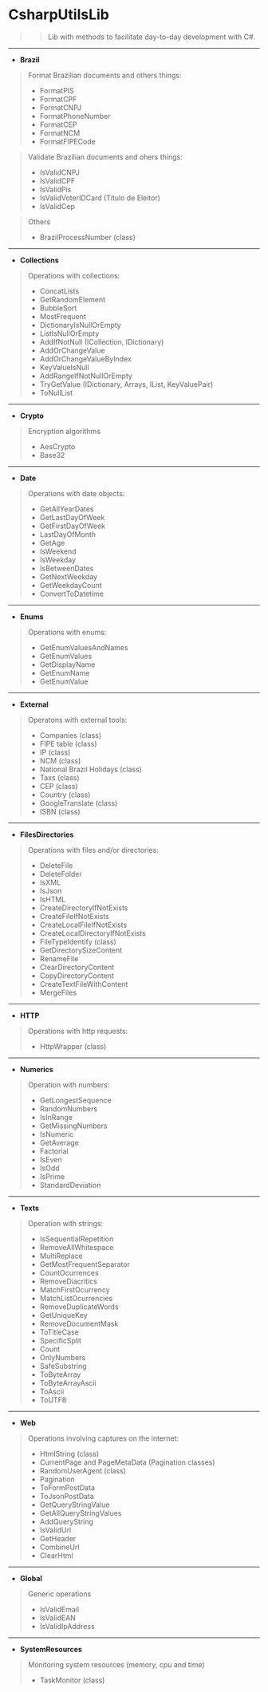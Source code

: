 # CsharpUtilsLib

>>  Lib with methods to facilitate day-to-day development with C#.

---

* **Brazil**

> Format Brazilian documents and others things:
  >- FormatPIS
  >- FormatCPF
  >- FormatCNPJ
  >- FormatPhoneNumber
  >- FormatCEP
  >- FormatNCM
  >- FormatFIPECode

> Validate Brazilian documents and ohers things:
  >- IsValidCNPJ
  >- IsValidCPF
  >- IsValidPis
  >- IsValidVoterIDCard (Título de Eleitor)
  >- IsValidCep
  
> Others
  >- BrazilProcessNumber (class)
  
---
  
* **Collections**

> Operations with collections:
  >- ConcatLists
  >- GetRandomElement
  >- BubbleSort
  >- MostFrequent
  >- DictionaryIsNullOrEmpty
  >- ListIsNullOrEmpty
  >- AddIfNotNull (ICollection, IDictionary)
  >- AddOrChangeValue
  >- AddOrChangeValueByIndex
  >- KeyValueIsNull
  >- AddRangeIfNotNullOrEmpty
  >- TryGetValue (IDictionary, Arrays, IList, KeyValuePair)
  >- ToNullList
  
---
  
* **Crypto**

> Encryption algorithms
  >- AesCrypto
  >- Base32
 
---

* **Date**

> Operations with date objects:
  >- GetAllYearDates
  >- GetLastDayOfWeek
  >- GetFirstDayOfWeek
  >- LastDayOfMonth
  >- GetAge
  >- IsWeekend
  >- IsWeekday
  >- IsBetweenDates
  >- GetNextWeekday
  >- GetWeekdayCount
  >- ConvertToDatetime

---

* **Enums**

> Operations with enums:
  >- GetEnumValuesAndNames
  >- GetEnumValues
  >- GetDisplayName
  >- GetEnumName
  >- GetEnumValue
    
---

* **External**

> Operatons with external tools:
  >- Companies (class)
  >- FIPE table (class)
  >- IP (class)
  >- NCM (class)
  >- National Brazil Holidays (class)
  >- Taxs (class)
  >- CEP (class)
  >- Country (class)
  >- GoogleTranslate (class)
  >- ISBN (class)
  
 ---
 
* **FilesDirectories**

> Operations with files and/or directories:
  >- DeleteFile
  >- DeleteFolder
  >- IsXML
  >- IsJson
  >- IsHTML
  >- CreateDirectoryIfNotExists
  >- CreateFileIfNotExists
  >- CreateLocalFileIfNotExists
  >- CreateLocalDirectoryIfNotExists
  >- FileTypeIdentify (class)
  >- GetDirectorySizeContent
  >- RenameFile
  >- ClearDirectoryContent
  >- CopyDirectoryContent
  >- CreateTextFileWithContent
  >- MergeFiles
  
---

* **HTTP**

> Operations with http requests:
  >- HttpWrapper (class)
 
 ---
 
* **Numerics**

> Operation with numbers:
  >- GetLongestSequence
  >- RandomNumbers
  >- IsInRange
  >- GetMissingNumbers
  >- IsNumeric
  >- GetAverage
  >- Factorial
  >- IsEven
  >- IsOdd
  >- IsPrime
  >- StandardDeviation

---

* **Texts**

> Operation with strings:
  >- IsSequentialRepetition
  >- RemoveAllWhitespace
  >- MultiReplace
  >- GetMostFrequentSeparator
  >- CountOcurrences
  >- RemoveDiacritics
  >- MatchFirstOcurrency
  >- MatchListOcurrencies
  >- RemoveDuplicateWords
  >- GetUniqueKey
  >- RemoveDocumentMask
  >- ToTitleCase
  >- SpecificSplit
  >- Count 
  >- OnlyNumbers
  >- SafeSubstring
  >- ToByteArray
  >- ToByteArrayAscii
  >- ToAscii
  >- ToUTF8
  
---

* **Web**

> Operations involving captures on the internet:
  >- HtmlString (class)
  >- CurrentPage and PageMetaData (Pagination classes)
  >- RandomUserAgent (class)
  >- Pagination
  >- ToFormPostData
  >- ToJsonPostData
  >- GetQueryStringValue
  >- GetAllQueryStringValues
  >- AddQueryString
  >- IsValidUrl
  >- GetHeader
  >- CombineUrl
  >- ClearHtml

---

* **Global**

> Generic operations
  >- IsValidEmail
  >- IsValidEAN
  >- IsValidIpAddress
    
--- 

* **SystemResources**

> Monitoring system resources (memory, cpu and time)
  >- TaskMonitor (class)
